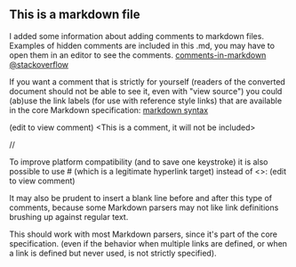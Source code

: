 ## This is a markdown file

I added some information about adding comments to markdown files.
Examples of hidden comments are included in this .md, you may have to open them in an editor to see the comments.
[comments-in-markdown @stackoverflow](http://stackoverflow.com/questions/4823468/comments-in-markdown "Magnus@stackoverflow")

If you want a comment that is strictly for yourself (readers of the converted document should not be able to see it, even with "view source") you could (ab)use the link labels (for use with reference style links) that are available in the core Markdown specification:
[markdown syntax](http://daringfireball.net/projects/markdown/syntax "daringfireball.net")

(edit to view comment)
<This is a comment, it will not be included>
<in  the output file unless you use it in>
<a reference style link.>

[comment]: < a reference style link.>

// <This is also a comment>

To improve platform compatibility (and to save one keystroke) it is also possible to use # (which is a legitimate hyperlink target) instead of <>: (edit to view comment)

[//]: # (This may be the most platform independent comment)
It may also be prudent to insert a blank line before and after this type of comments, because some Markdown parsers may not like link definitions brushing up against regular text.

This should work with most Markdown parsers, since it's part of the core specification. (even if the behavior when multiple links are defined, or when a link is defined but never used, is not strictly specified).
